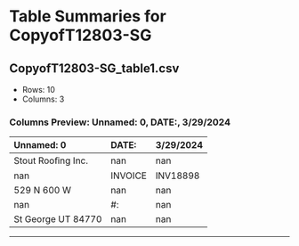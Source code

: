# Table Summaries for CopyofT12803-SG

## CopyofT12803-SG_table1.csv
- Rows: 10
- Columns: 3
### Columns Preview: Unnamed: 0, DATE:, 3/29/2024

| Unnamed: 0         | DATE:   | 3/29/2024   |
|:-------------------|:--------|:------------|
| Stout Rooﬁng Inc.  | nan     | nan         |
| nan                | INVOICE | INV18898    |
| 529 N 600 W        | nan     | nan         |
| nan                | #:      | nan         |
| St George UT 84770 | nan     | nan         |

---
